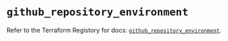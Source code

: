 # `github_repository_environment`

Refer to the Terraform Registory for docs: [`github_repository_environment`](https://registry.terraform.io/providers/integrations/github/5.27.0/docs/resources/repository_environment).
